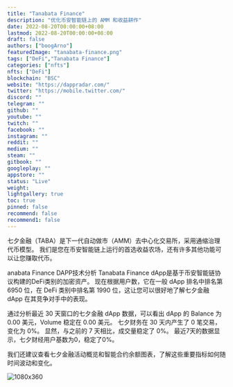 ```yaml
---
title: "Tanabata Finance"
description: "优化币安智能链上的 AMM 和收益耕作"
date: 2022-08-20T00:00:00+08:00
lastmod: 2022-08-20T00:00:00+08:00
draft: false
authors: ["boogArno"]
featuredImage: "tanabata-finance.png"
tags: ["DeFi","Tanabata Finance"]
categories: ["nfts"]
nfts: ["DeFi"]
blockchain: "BSC"
website: "https://dappradar.com/"
twitter: "https://mobile.twitter.com/"
discord: ""
telegram: ""
github: ""
youtube: ""
twitch: ""
facebook: ""
instagram: ""
reddit: ""
medium: ""
steam: ""
gitbook: ""
googleplay: ""
appstore: ""
status: "Live"
weight: 
lightgallery: true
toc: true
pinned: false
recommend: false
recommend1: false
---
```

七夕金融（TABA）是下一代自动做市（AMM）去中心化交易所，采用通缩治理代币模型。 我们是您在币安智能链上运行的首选收益农场，还有许多其他功能可以让您赚取代币。

anabata Finance DAPP技术分析
Tanabata Finance dApp是基于币安智能链协议构建的DeFi类别的加密资产。 现在根据用户数，它在一般 dApp 排名中排名第 6950 位，在 DeFi 类别中排名第 1990 位，这让您可以很好地了解七夕金融 dApp 在其竞争对手中的表现。

通过分析最近 30 天窗口的七夕金融 dApp 数据，可以看出 dApp 的 Balance 为 0.00 美元，Volume 稳定在 0.00 美元。 七夕财务在 30 天内产生了 0 笔交易，变化为 0%。 显然，与之前的 7 天相比，成交量稳定了 0%。 最近7天的数据显示，七夕财经用户基数为0，稳定了0%。

我们还建议查看七夕金融活动概览和智能合约余额图表，了解这些重要指标如何随时间波动和变化。

![1080x360](\1080x360.jpg)